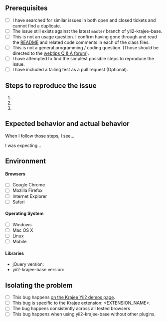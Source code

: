 ## Prerequisites

- [ ] I have searched for similar issues in both open and closed tickets and cannot find a duplicate.
- [ ] The issue still exists against the latest `master` branch of yii2-krajee-base.
- [ ] This is not an usage question. I confirm having gone through and read the [README](https://github.com/kartik-v/yii2-krajee-base/blob/master/README.md) and related code comments in each of the class files.
- [ ] This is not a general programming / coding question. (Those should be directed to the [webtips Q & A forum](http://webtips.krajee.com/questions)).
- [ ] I have attempted to find the simplest possible steps to reproduce the issue.
- [ ] I have included a failing test as a pull request (Optional).

## Steps to reproduce the issue

1.
2.
3.

## Expected behavior and actual behavior

When I follow those steps, I see...

I was expecting...

## Environment

#### Browsers

- [ ] Google Chrome
- [ ] Mozilla Firefox
- [ ] Internet Explorer
- [ ] Safari

#### Operating System

- [ ] Windows
- [ ] Mac OS X
- [ ] Linux
- [ ] Mobile

#### Libraries

- jQuery version:
- yii2-krajee-base version:

## Isolating the problem

- [ ] This bug happens [on the Krajee Yii2 demos page](https://demos.krajee.com). 
- [ ] This bug is specific to the Krajee extension: <EXTENSION_NAME>.
- [ ] The bug happens consistently across all tested browsers
- [ ] This bug happens when using yii2-krajee-base without other plugins.